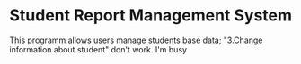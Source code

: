 # Student Report Management System
This programm allows users manage students base data;
"3.Change information about student" don't work. I'm busy
